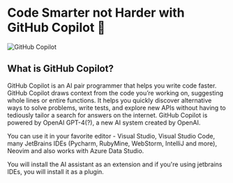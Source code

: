 # Code Smarter not Harder with GitHub Copilot 🤖

![GitHub Copilot](https://github.com/LadyKerr/mealmetrics-copilot/assets/47188731/fbeeed3f-7a00-4b01-90a5-a4ea495a0f1c)

## What is GitHub Copilot?

GitHub Copilot is an AI pair programmer that helps you write code faster. GitHub Copilot draws context from the code you’re working on, suggesting whole lines or entire functions. It helps you quickly discover alternative ways to solve problems, write tests, and explore new APIs without having to tediously tailor a search for answers on the internet. GitHub Copilot is powered by OpenAI GPT-4(?), a new AI system created by OpenAI.

You can use it in your favorite editor - Visual Studio, Visual Studio Code, many JetBrains IDEs (Pycharm, RubyMine, WebStorm, IntelliJ and more), Neovim and also works with Azure Data Studio.

You will install the AI assistant as an extension and if you're using jetbrains IDEs, you will install it as a plugin.